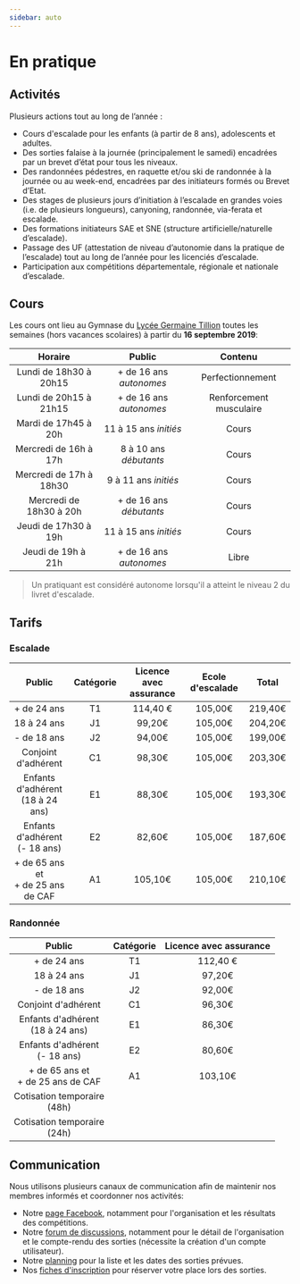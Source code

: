 ```yaml
---
sidebar: auto
---
```


# En pratique

## Activités

Plusieurs actions tout au long de l’année :
* Cours d'escalade pour les enfants (à partir de 8 ans), adolescents et adultes.
* Des sorties falaise à la journée (principalement le samedi) encadrées par un brevet d’état pour tous les niveaux.
* Des randonnées pédestres, en raquette et/ou ski de randonnée à la journée ou au week-end, encadrées par des initiateurs formés ou Brevet d’Etat.
* Des stages de plusieurs jours d’initiation à l’escalade en grandes voies (i.e. de plusieurs longueurs), canyoning, randonnée, via-ferata et escalade.
* Des formations initiateurs SAE et SNE (structure artificielle/naturelle d’escalade).
* Passage des UF (attestation de niveau d’autonomie dans la pratique de l’escalade) tout au long de l’année pour les licenciés d’escalade.
* Participation aux compétitions départementale, régionale et nationale d’escalade.

## Cours

Les cours ont lieu au Gymnase du [Lycée Germaine Tillion](https://www.google.fr/maps?q=Lyc%C3%A9e+Germaine+Tillion+1+rue+du+Campus+Jean+Durand+11493+Castelnaudary&rlz=1C1CHBF_frFR774FR774&um=1&ie=UTF-8&sa=X&ved=2ahUKEwjD3c7q2e7aAhXLK8AKHasbAkkQ_AUoAXoECAAQAw) toutes les semaines (hors vacances scolaires) à partir du **16 septembre 2019**:

| Horaire | Public | Contenu |
| :---: | :---: | :---: |
| Lundi de 18h30 à 20h15 | + de 16 ans *autonomes* | Perfectionnement |
| Lundi de 20h15 à 21h15 | + de 16 ans *autonomes* | Renforcement musculaire |
| Mardi de 17h45 à 20h | 11 à 15 ans *initiés* | Cours |
| Mercredi de 16h à 17h | 8 à 10 ans *débutants* | Cours |
| Mercredi de 17h à 18h30 | 9 à 11 ans *initiés* | Cours |
| Mercredi de 18h30 à 20h | + de 16 ans *débutants* | Cours |
| Jeudi de 17h30 à 19h | 11 à 15 ans *initiés* | Cours |
| Jeudi de 19h à 21h | + de 16 ans *autonomes* | Libre |

> Un pratiquant est considéré autonome lorsqu'il a atteint le niveau 2 du livret d'escalade.

## Tarifs

### Escalade

Public | Catégorie | Licence avec assurance | Ecole d'escalade | Total |
| :---: | :---: | :---: | :---: | :---: |
+ de 24 ans | T1 | 114,40 € | 105,00€ | 219,40€ |
18 à 24 ans | J1 | 99,20€ | 105,00€ | 204,20€ |
- de 18 ans | J2 | 94,00€ | 105,00€ | 199,00€ |
Conjoint d'adhérent | C1 | 98,30€ | 105,00€ | 203,30€ |
Enfants d'adhérent</br>(18 à 24 ans) | E1 | 88,30€ | 105,00€ | 193,30€ |
Enfants d'adhérent</br>(- 18 ans) | E2 | 82,60€ | 105,00€ | 187,60€ |
+ de 65 ans et</br>+ de 25 ans de CAF | A1 | 105,10€ | 105,00€ | 210,10€ |

### Randonnée

Public | Catégorie | Licence avec assurance | 
| :---: | :---: | :---: |
+ de 24 ans | T1 | 112,40 € |
18 à 24 ans | J1 | 97,20€ |
- de 18 ans | J2 | 92,00€ |
Conjoint d'adhérent | C1 | 96,30€ |
Enfants d'adhérent</br>(18 à 24 ans) | E1 | 86,30€ |
Enfants d'adhérent</br>(- 18 ans) | E2 | 80,60€ |
+ de 65 ans et</br>+ de 25 ans de CAF | A1 | 103,10€ |
Cotisation temporaire </br>(48h) |  |  |  | 13,00€ |
Cotisation temporaire </br>(24h) |  |  |  | 6,50€ |

## Communication

Nous utilisons plusieurs canaux de communication afin de maintenir nos membres informés et coordonner nos activités:
* Notre [page Facebook](https://www.facebook.com/Club-Nature-Aventure-1590487804525243/), notamment pour l'organisation et les résultats des compétitions.
* Notre [forum de discussions](http://escalade-rando.forumactif.org/), notamment pour le détail de l'organisation et le compte-rendu des sorties (nécessite la création d'un compte utilisateur).
* Notre [planning](https://docs.google.com/spreadsheet/ccc?key=0Am9JDx3KFFPCdElwZmRSQmFuaW0tSmZmY21iRG04bmc&usp=drive_web#gid=0) pour la liste et les dates des sorties prévues.
* Nos [fiches d'inscription](https://docs.google.com/spreadsheet/ccc?key=0Am9JDx3KFFPCdHZGYWNLU0tlQTVKbVdrems1cllEclE#gid=0) pour réserver votre place lors des sorties.




